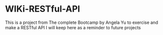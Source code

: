 # WIKi-RESTful-API

This is a project from The complete Bootcamp by Angela Yu to exercise and make a RESTful API 
I will keep here as a reminder to future projects
